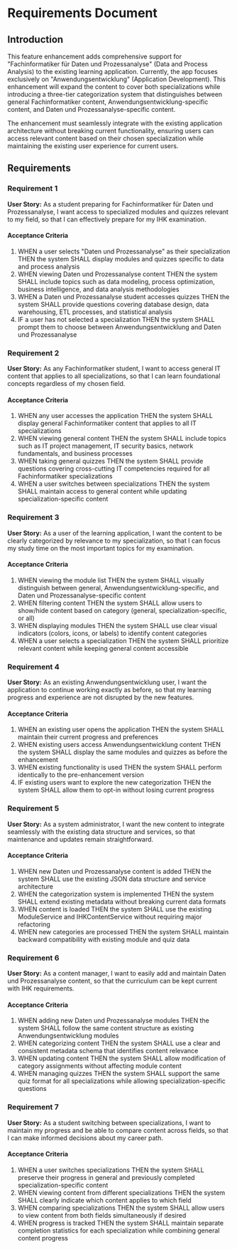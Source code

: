 # Requirements Document

## Introduction

This feature enhancement adds comprehensive support for "Fachinformatiker für Daten und Prozessanalyse" (Data and Process Analysis) to the existing learning application. Currently, the app focuses exclusively on "Anwendungsentwicklung" (Application Development). This enhancement will expand the content to cover both specializations while introducing a three-tier categorization system that distinguishes between general Fachinformatiker content, Anwendungsentwicklung-specific content, and Daten und Prozessanalyse-specific content.

The enhancement must seamlessly integrate with the existing application architecture without breaking current functionality, ensuring users can access relevant content based on their chosen specialization while maintaining the existing user experience for current users.

## Requirements

### Requirement 1

**User Story:** As a student preparing for Fachinformatiker für Daten und Prozessanalyse, I want access to specialized modules and quizzes relevant to my field, so that I can effectively prepare for my IHK examination.

#### Acceptance Criteria

1. WHEN a user selects "Daten und Prozessanalyse" as their specialization THEN the system SHALL display modules and quizzes specific to data and process analysis
2. WHEN viewing Daten und Prozessanalyse content THEN the system SHALL include topics such as data modeling, process optimization, business intelligence, and data analysis methodologies
3. WHEN a Daten und Prozessanalyse student accesses quizzes THEN the system SHALL provide questions covering database design, data warehousing, ETL processes, and statistical analysis
4. IF a user has not selected a specialization THEN the system SHALL prompt them to choose between Anwendungsentwicklung and Daten und Prozessanalyse

### Requirement 2

**User Story:** As any Fachinformatiker student, I want to access general IT content that applies to all specializations, so that I can learn foundational concepts regardless of my chosen field.

#### Acceptance Criteria

1. WHEN any user accesses the application THEN the system SHALL display general Fachinformatiker content that applies to all IT specializations
2. WHEN viewing general content THEN the system SHALL include topics such as IT project management, IT security basics, network fundamentals, and business processes
3. WHEN taking general quizzes THEN the system SHALL provide questions covering cross-cutting IT competencies required for all Fachinformatiker specializations
4. WHEN a user switches between specializations THEN the system SHALL maintain access to general content while updating specialization-specific content

### Requirement 3

**User Story:** As a user of the learning application, I want the content to be clearly categorized by relevance to my specialization, so that I can focus my study time on the most important topics for my examination.

#### Acceptance Criteria

1. WHEN viewing the module list THEN the system SHALL visually distinguish between general, Anwendungsentwicklung-specific, and Daten und Prozessanalyse-specific content
2. WHEN filtering content THEN the system SHALL allow users to show/hide content based on category (general, specialization-specific, or all)
3. WHEN displaying modules THEN the system SHALL use clear visual indicators (colors, icons, or labels) to identify content categories
4. WHEN a user selects a specialization THEN the system SHALL prioritize relevant content while keeping general content accessible

### Requirement 4

**User Story:** As an existing Anwendungsentwicklung user, I want the application to continue working exactly as before, so that my learning progress and experience are not disrupted by the new features.

#### Acceptance Criteria

1. WHEN an existing user opens the application THEN the system SHALL maintain their current progress and preferences
2. WHEN existing users access Anwendungsentwicklung content THEN the system SHALL display the same modules and quizzes as before the enhancement
3. WHEN existing functionality is used THEN the system SHALL perform identically to the pre-enhancement version
4. IF existing users want to explore the new categorization THEN the system SHALL allow them to opt-in without losing current progress

### Requirement 5

**User Story:** As a system administrator, I want the new content to integrate seamlessly with the existing data structure and services, so that maintenance and updates remain straightforward.

#### Acceptance Criteria

1. WHEN new Daten und Prozessanalyse content is added THEN the system SHALL use the existing JSON data structure and service architecture
2. WHEN the categorization system is implemented THEN the system SHALL extend existing metadata without breaking current data formats
3. WHEN content is loaded THEN the system SHALL use the existing ModuleService and IHKContentService without requiring major refactoring
4. WHEN new categories are processed THEN the system SHALL maintain backward compatibility with existing module and quiz data

### Requirement 6

**User Story:** As a content manager, I want to easily add and maintain Daten und Prozessanalyse content, so that the curriculum can be kept current with IHK requirements.

#### Acceptance Criteria

1. WHEN adding new Daten und Prozessanalyse modules THEN the system SHALL follow the same content structure as existing Anwendungsentwicklung modules
2. WHEN categorizing content THEN the system SHALL use a clear and consistent metadata schema that identifies content relevance
3. WHEN updating content THEN the system SHALL allow modification of category assignments without affecting module content
4. WHEN managing quizzes THEN the system SHALL support the same quiz format for all specializations while allowing specialization-specific questions

### Requirement 7

**User Story:** As a student switching between specializations, I want to maintain my progress and be able to compare content across fields, so that I can make informed decisions about my career path.

#### Acceptance Criteria

1. WHEN a user switches specializations THEN the system SHALL preserve their progress in general and previously completed specialization-specific content
2. WHEN viewing content from different specializations THEN the system SHALL clearly indicate which content applies to which field
3. WHEN comparing specializations THEN the system SHALL allow users to view content from both fields simultaneously if desired
4. WHEN progress is tracked THEN the system SHALL maintain separate completion statistics for each specialization while combining general content progress